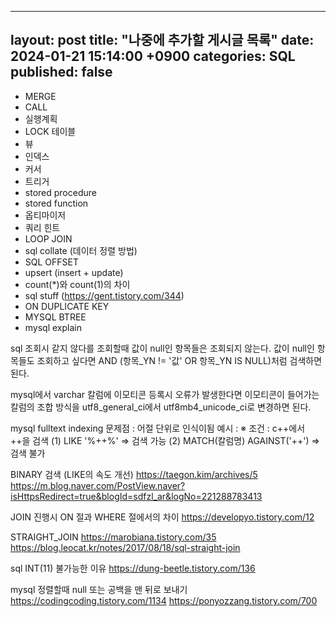 ---
layout: post
title:  "나중에 추가할 게시글 목록"
date:   2024-01-21 15:14:00 +0900
categories:  SQL
published: false
----

- MERGE
- CALL
- 실행계획
- LOCK 테이블
- 뷰
- 인덱스
- 커서
- 트리거
- stored procedure
- stored function
- 옵티마이저​
- 쿼리 힌트
- LOOP JOIN
- sql collate (데이터 정렬 방법)
- SQL OFFSET
- upsert (insert + update)
- count(*)와 count(1)의 차이
- sql stuff (https://gent.tistory.com/344)
- ON DUPLICATE KEY 
- MYSQL BTREE 
- mysql explain 


sql 조회시 같지 않다를 조회할때
값이 null인 항목들은 조회되지 않는다.
값이 null인 항목들도 조회하고 싶다면 AND (항목_YN != '값' OR 항목_YN IS NULL)처럼 검색하면 된다. 


mysql에서 varchar 칼럼에 이모티콘 등록시 오류가 발생한다면 이모티콘이 들어가는 칼럼의 조합 방식을 utf8_general_ci에서 utf8mb4_unicode_ci로 변경하면 된다. 




mysql fulltext indexing
문제점 : 어절 단위로 인식이됨
예시 :
※ 조건 : c++에서 ++을 검색
(1) LIKE '%++%' => 검색 가능
(2) MATCH(칼럼명) AGAINST('++') => 검색 불가




BINARY 검색 (LIKE의 속도 개선)
https://taegon.kim/archives/5
https://m.blog.naver.com/PostView.naver?isHttpsRedirect=true&blogId=sdfzl_ar&logNo=221288783413


JOIN 진행시 ON 절과 WHERE 절에서의 차이
https://developyo.tistory.com/12

STRAIGHT_JOIN
https://marobiana.tistory.com/35
https://blog.leocat.kr/notes/2017/08/18/sql-straight-join

sql INT(11) 불가능한 이유
https://dung-beetle.tistory.com/136

mysql 정렬할때 null 또는 공백을 맨 뒤로 보내기
https://codingcoding.tistory.com/1134
https://ponyozzang.tistory.com/700